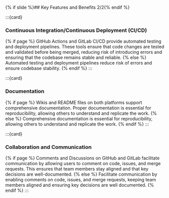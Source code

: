 {% if slide %}## Key Features and Benefits 2/2{% endif %}

:::{card}

### Continuous Integration/Continuous Deployment (CI/CD)
{% if page %}
GitHub<i class="fab fa-github"></i> Actions and GitLab<i class="fab fa-gitlab"></i> CI/CD provide automated testing and deployment pipelines. These tools ensure that code changes are tested and validated before being merged, reducing risk of introducing errors and ensuring that the codebase remains stable and reliable.
{% else %}
Automated testing and deployment pipelines reduce risk of errors and ensure codebase stability.
{% endif %}
:::

:::{card}
### Documentation
{% if page %}
Wikis and README files on both platforms support comprehensive documentation. Proper documentation is essential for reproducibility, allowing others to understand and replicate the work.
{% else %}
Comprehensive documentation is essential for reproducibility, allowing others to understand and replicate the work.
{% endif %}
:::

:::{card}

### Collaboration and Communication
{% if page %}
Comments and Discussions on GitHub<i class="fab fa-github"></i> and GitLab<i class="fab fa-gitlab"></i> facilitate communication by allowing users to comment on code, issues, and merge requests. This ensures that team members stay aligned and that key decisions are well-documented.
{% else %}
Facilitate communication by enabling comments on code, issues, and merge requests, keeping team members aligned and ensuring key decisions are well documented.
{% endif %}
:::
